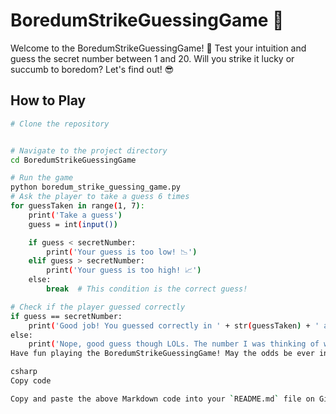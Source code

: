 # BoredumStrikeGuessingGame 🎲

Welcome to the BoredumStrikeGuessingGame! 🚀 Test your intuition and guess the secret number between 1 and 20. Will you strike it lucky or succumb to boredom? Let's find out! 😎

## How to Play

```bash
# Clone the repository


# Navigate to the project directory
cd BoredumStrikeGuessingGame

# Run the game
python boredum_strike_guessing_game.py
# Ask the player to take a guess 6 times
for guessTaken in range(1, 7):
    print('Take a guess')
    guess = int(input())

    if guess < secretNumber:
        print('Your guess is too low! 📉')
    elif guess > secretNumber:
        print('Your guess is too high! 📈')
    else:
        break  # This condition is the correct guess!

# Check if the player guessed correctly
if guess == secretNumber:
    print('Good job! You guessed correctly in ' + str(guessTaken) + ' attempts! 🎉')
else:
    print('Nope, good guess though LOLs. The number I was thinking of was ' + str(secretNumber) + ' 😜')
Have fun playing the BoredumStrikeGuessingGame! May the odds be ever in your favor! 🌟 If you enjoy it, give it a ⭐️! Feel free to contribute and make it even more exciting! 🚀

csharp
Copy code

Copy and paste the above Markdown code into your `README.md` file on GitHub.
